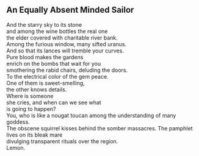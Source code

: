 An Equally Absent Minded Sailor
-------------------------------
And the starry sky to its stone  
and among the wine bottles the real one  
the elder covered with charitable river bank.  
Among the furious window, many sifted uranus.  
And so that its lances will tremble your curves.  
Pure blood makes the gardens  
enrich on the bombs that wait for you  
smothering the rabid chairs, deluding the doors.  
To the electrical color of the gem peace.  
One of them is sweet-smelling,  
the other knows details.  
Where is someone  
she cries, and when can we see what  
is going to happen?  
You, who is like a nougat toucan among the understanding of many goddess.  
The obscene squirrel kisses behind the somber massacres. The pamphlet lives on its bleak mare  
divulging transparent rituals over the region.  
Lemon.  
